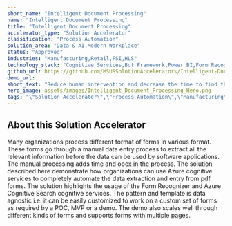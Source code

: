 ```yaml
---
short_name: "Intelligent Document Processing"
name: "Intelligent Document Processing"
title: "Intelligent Document Processing"
accelerator_type: "Solution Accelerator"
classification: "Process Automation"
solution_area: "Data & AI,Modern Workplace"
status: "Approved"
industries: "Manufacturing,Retail,FSI,HLS"
technology_stack: "Cognitive Services,Bot Framework,Power BI,Form Recognizer,Cosmos DB,Luis"
github_url: https://github.com/MSUSSolutionAccelerators/Intelligent-Document-Processing-Solution-Accelerator
demo_url: 
short_text: "Reduce human intervention and decrease the time to find the key Data points in 100+page documents/contracts."
hero_image: assets/images/Intelligent_Document_Processing_Hero.png
tags: "\"Solution Accelerator\",\"Process Automation\",\"Manufacturing\",\"Retail\",\"FSI\",\"HLS\",\"Cognitive Services\",\"Bot Framework\",\"Power BI\",\"Form Recognizer\",\"Cosmos DB\",\"Luis\""
---
```

## About this Solution Accelerator

Many organizations process different format of forms in various format. These forms go through a manual data entry process to extract all the relevant information before the data can be used by software applications. The manual processing adds time and opex in the process. The solution described here demonstrate how organizations can use Azure cognitive services to completely automate the data extraction and entry from pdf forms. The solution highlights the usage of the Form Recognizer and Azure Cognitive Search cognitive services. The pattern and template is data agnostic i.e. it can be easily customized to work on a custom set of forms as required by a POC, MVP or a demo. The demo also scales well through different kinds of forms and supports forms with multiple pages.

